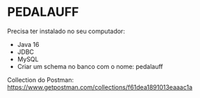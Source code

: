 # PEDALAUFF

Precisa ter instalado no seu computador:

- Java 16
- JDBC
- MySQL
- Criar um schema no banco com o nome: pedalauff

Collection do Postman: https://www.getpostman.com/collections/f61dea1891013eaaac1a